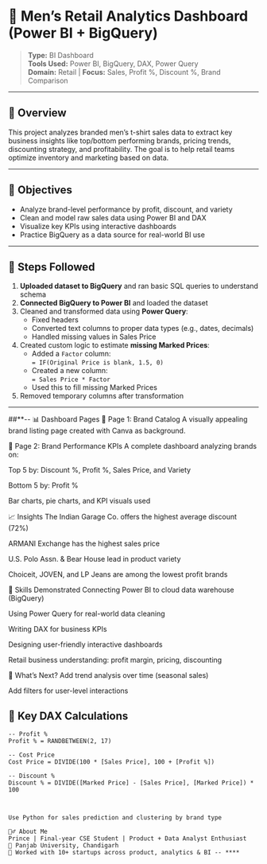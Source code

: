 # 👕 Men’s Retail Analytics Dashboard (Power BI + BigQuery)

> **Type:** BI Dashboard  
> **Tools Used:** Power BI, BigQuery, DAX, Power Query  
> **Domain:** Retail | **Focus:** Sales, Profit %, Discount %, Brand Comparison

---

## 📌 Overview

This project analyzes branded men’s t-shirt sales data to extract key business insights like top/bottom performing brands, pricing trends, discounting strategy, and profitability. The goal is to help retail teams optimize inventory and marketing based on data.

---

## 🎯 Objectives

- Analyze brand-level performance by profit, discount, and variety
- Clean and model raw sales data using Power BI and DAX
- Visualize key KPIs using interactive dashboards
- Practice BigQuery as a data source for real-world BI use

---

## 🔄 Steps Followed

1. **Uploaded dataset to BigQuery** and ran basic SQL queries to understand schema
2. **Connected BigQuery to Power BI** and loaded the dataset
3. Cleaned and transformed data using **Power Query**:
   - Fixed headers
   - Converted text columns to proper data types (e.g., dates, decimals)
   - Handled missing values in Sales Price
4. Created custom logic to estimate **missing Marked Prices**:
   - Added a `Factor` column:  
     `= IF(Original Price is blank, 1.5, 0)`
   - Created a new column:  
     `= Sales Price * Factor`
   - Used this to fill missing Marked Prices
5. Removed temporary columns after transformation

---
##**--
📊 Dashboard Pages
📌 Page 1: Brand Catalog
A visually appealing brand listing page created with Canva as background.


📌 Page 2: Brand Performance KPIs
A complete dashboard analyzing brands on:

Top 5 by: Discount %, Profit %, Sales Price, and Variety

Bottom 5 by: Profit %

Bar charts, pie charts, and KPI visuals used


📈 Insights
The Indian Garage Co. offers the highest average discount (72%)

ARMANI Exchange has the highest sales price

U.S. Polo Assn. & Bear House lead in product variety

Choiceit, JOVEN, and LP Jeans are among the lowest profit brands

📌 Skills Demonstrated
Connecting Power BI to cloud data warehouse (BigQuery)

Using Power Query for real-world data cleaning

Writing DAX for business KPIs

Designing user-friendly interactive dashboards

Retail business understanding: profit margin, pricing, discounting

🚀 What’s Next?
Add trend analysis over time (seasonal sales)

Add filters for user-level interactions
## 🧮 Key DAX Calculations

```DAX
-- Profit %
Profit % = RANDBETWEEN(2, 17)

-- Cost Price
Cost Price = DIVIDE(100 * [Sales Price], 100 + [Profit %])

-- Discount %
Discount % = DIVIDE([Marked Price] - [Sales Price], [Marked Price]) * 100



Use Python for sales prediction and clustering by brand type

🙋‍♂️ About Me
Prince | Final-year CSE Student | Product + Data Analyst Enthusiast
📍 Panjab University, Chandigarh
💼 Worked with 10+ startups across product, analytics & BI -- ****
